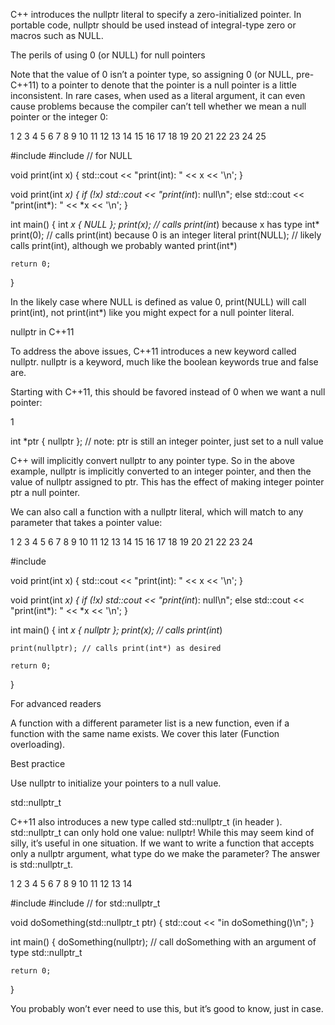 C++ introduces the nullptr literal to specify a zero-initialized pointer. In portable code, nullptr should be used instead of integral-type zero or macros such as NULL.

The perils of using 0 (or NULL) for null pointers

Note that the value of 0 isn’t a pointer type, so assigning 0 (or NULL, pre-C++11) to a pointer to denote that the pointer is a null pointer is a little inconsistent. In rare cases, when used as a literal argument, it can even cause problems because the compiler can’t tell whether we mean a null pointer or the integer 0:

1
2
3
4
5
6
7
8
9
10
11
12
13
14
15
16
17
18
19
20
21
22
23
24
25

#include <iostream>
#include <cstddef> // for NULL

void print(int x)
{
	std::cout << "print(int): " << x << '\n';
}

void print(int *x)
{
	if (!x)
		std::cout << "print(int*): null\n";
	else
		std::cout << "print(int*): " << *x << '\n';
}

int main()
{
	int *x { NULL };
	print(x); // calls print(int*) because x has type int*
	print(0); // calls print(int) because 0 is an integer literal
	print(NULL); // likely calls print(int), although we probably wanted print(int*)

	return 0;
}

In the likely case where NULL is defined as value 0, print(NULL) will call print(int), not print(int*) like you might expect for a null pointer literal.

nullptr in C++11

To address the above issues, C++11 introduces a new keyword called nullptr. nullptr is a keyword, much like the boolean keywords true and false are.

Starting with C++11, this should be favored instead of 0 when we want a null pointer:

1

int *ptr { nullptr }; // note: ptr is still an integer pointer, just set to a null value

C++ will implicitly convert nullptr to any pointer type. So in the above example, nullptr is implicitly converted to an integer pointer, and then the value of nullptr assigned to ptr. This has the effect of making integer pointer ptr a null pointer.

We can also call a function with a nullptr literal, which will match to any parameter that takes a pointer value:

1
2
3
4
5
6
7
8
9
10
11
12
13
14
15
16
17
18
19
20
21
22
23
24

#include <iostream>

void print(int x)
{
	std::cout << "print(int): " << x << '\n';
}

void print(int *x)
{
	if (!x)
		std::cout << "print(int*): null\n";
	else
		std::cout << "print(int*): " << *x << '\n';
}

int main()
{
	int *x { nullptr };
	print(x); // calls print(int*)

	print(nullptr); // calls print(int*) as desired

	return 0;
}

For advanced readers

A function with a different parameter list is a new function, even if a function with the same name exists. We cover this later (Function overloading).

Best practice

Use nullptr to initialize your pointers to a null value.

std::nullptr_t

C++11 also introduces a new type called std::nullptr_t (in header <cstddef>). std::nullptr_t can only hold one value: nullptr! While this may seem kind of silly, it’s useful in one situation. If we want to write a function that accepts only a nullptr argument, what type do we make the parameter? The answer is std::nullptr_t.

1
2
3
4
5
6
7
8
9
10
11
12
13
14

#include <iostream>
#include <cstddef> // for std::nullptr_t

void doSomething(std::nullptr_t ptr)
{
    std::cout << "in doSomething()\n";
}

int main()
{
    doSomething(nullptr); // call doSomething with an argument of type std::nullptr_t

    return 0;
}

You probably won’t ever need to use this, but it’s good to know, just in case.
